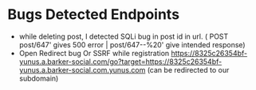 # Bugs Detected Endpoints

* while deleting post, I detected SQLi bug in post id in url. ( POST post/647' gives 500 error | post/647--%20' give intended response)
* Open Redirect bug Or SSRF while registration https://8325c26354bf-yunus.a.barker-social.com/go?target=https://8325c26354bf-yunus.a.barker-social.com.yunus.com (can be redirected to our subdomain)
